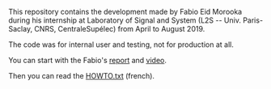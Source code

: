 This repository contains the development made by Fabio Eid Morooka
during his internship at Laboratory of Signal and System (L2S --
Univ. Paris-Saclay, CNRS, CentraleSupélec) from April to August 2019.

The code was for internal user and testing, not for production at all.

You can start with the Fabio's
[report](2019_4EII_MOROOKA_FabioEid_Rapport.pdf) and
[video](2019-4EII-MOROOKA-FabioEid-Video.mp4).

Then you can read the [HOWTO.txt](HOWTO.txt) (french).
